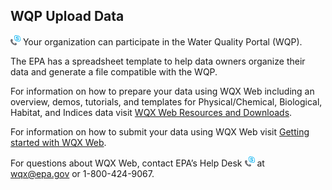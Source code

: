 ## **WQP Upload Data**

![Help desk image](/assets/img/upload_data_image1.png) Your organization can participate in the Water Quality Portal (WQP).

The EPA has a spreadsheet template to help data owners organize their data and generate a file compatible with the WQP.

For information on how to prepare your data using WQX Web including an overview, demos, tutorials, and templates for Physical/Chemical, Biological, Habitat, and Indices data visit [WQX Web Resources and Downloads](https://www.epa.gov/waterdata/water-quality-data-wqx#wqxoverview).

For information on how to submit your data using WQX Web visit [Getting started with WQX Web](https://www.epa.gov/waterdata/wqx-web-account-registration).

For questions about WQX Web, contact EPA’s Help Desk ![Help desk image](/assets/img/upload_data_image1.png) at wqx@epa.gov or 1-800-424-9067.
